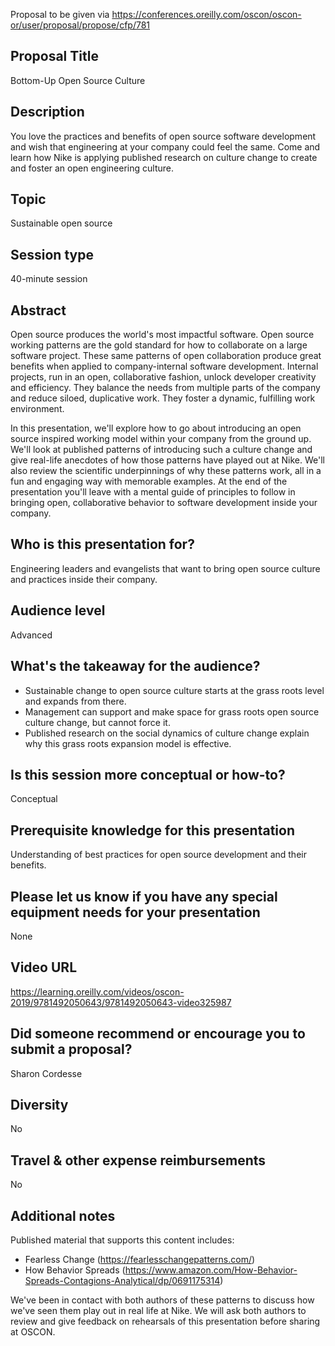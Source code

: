 Proposal to be given via https://conferences.oreilly.com/oscon/oscon-or/user/proposal/propose/cfp/781

## Proposal Title
Bottom-Up Open Source Culture

## Description

You love the practices and benefits of open source software development and wish that engineering at your company could feel the same.
Come and learn how Nike is applying published research on culture change to create and foster an open engineering culture.

## Topic
Sustainable open source

## Session type
40-minute session

## Abstract

Open source produces the world's most impactful software.
Open source working patterns are the gold standard for how to collaborate on a large software project.
These same patterns of open collaboration produce great benefits when applied to company-internal software development.
Internal projects, run in an open, collaborative fashion, unlock developer creativity and efficiency.
They balance the needs from multiple parts of the company and reduce siloed, duplicative work.
They foster a dynamic, fulfilling work environment.

In this presentation, we'll explore how to go about introducing an open source inspired working model within your company from the ground up.
We'll look at published patterns of introducing such a culture change and give real-life anecdotes of how those patterns have played out at Nike.
We'll also review the scientific underpinnings of why these patterns work, all in a fun and engaging way with memorable examples.
At the end of the presentation you'll leave with a mental guide of principles to follow in bringing open, collaborative behavior to software development inside your company.

## Who is this presentation for?

Engineering leaders and evangelists that want to bring open source culture and practices inside their company.

## Audience level

Advanced

## What's the takeaway for the audience?

* Sustainable change to open source culture starts at the grass roots level and expands from there.
* Management can support and make space for grass roots open source culture change, but cannot force it.
* Published research on the social dynamics of culture change explain why this grass roots expansion model is effective.

## Is this session more conceptual or how-to?

Conceptual

## Prerequisite knowledge for this presentation

Understanding of best practices for open source development and their benefits.

## Please let us know if you have any special equipment needs for your presentation

None

## Video URL
https://learning.oreilly.com/videos/oscon-2019/9781492050643/9781492050643-video325987

## Did someone recommend or encourage you to submit a proposal?
Sharon Cordesse

## Diversity
No

## Travel & other expense reimbursements
No

## Additional notes
Published material that supports this content includes:
* Fearless Change (https://fearlesschangepatterns.com/)
* How Behavior Spreads (https://www.amazon.com/How-Behavior-Spreads-Contagions-Analytical/dp/0691175314)

We've been in contact with both authors of these patterns to discuss how we've seen them play out in real life at Nike.
We will ask both authors to review and give feedback on rehearsals of this presentation before sharing at OSCON.
